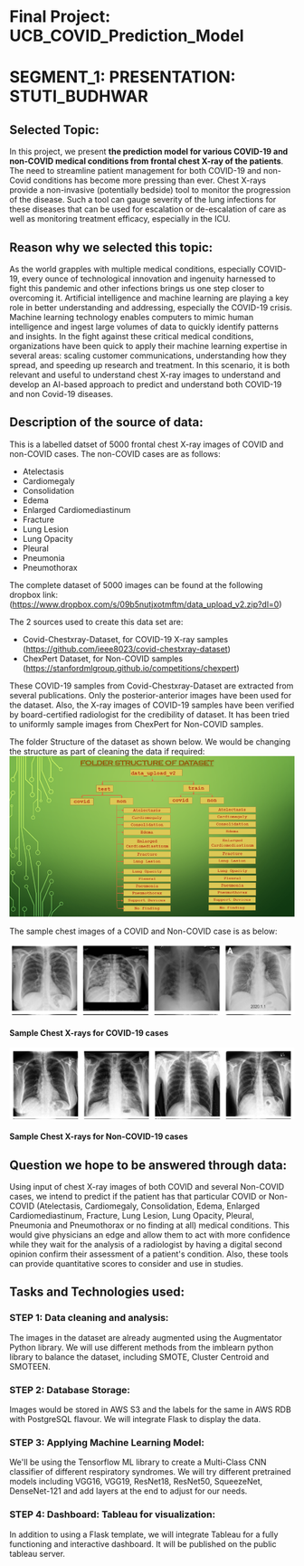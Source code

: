 # Final Project: UCB_COVID_Prediction_Model

# SEGMENT_1: PRESENTATION: STUTI_BUDHWAR

## Selected Topic:
In this project, we present **the prediction model for various COVID-19 and non-COVID medical conditions from frontal chest X-ray of the patients**. The need to streamline patient management for both COVID-19 and non-Covid conditions has become more pressing than ever. Chest X-rays provide a non-invasive (potentially bedside) tool to monitor the progression of the disease. Such a tool can gauge severity of the lung infections for these diseases that can be used for escalation or de-escalation of care as well as monitoring treatment efficacy, especially in the ICU. 
 
## Reason why we selected this topic:
As the world grapples with multiple medical conditions, especially COVID-19, every ounce of technological innovation and ingenuity harnessed to fight this pandemic and other infections brings us one step closer to overcoming it. Artificial intelligence and machine learning are playing a key role in better understanding and addressing, especially the COVID-19 crisis. Machine learning technology enables computers to mimic human intelligence and ingest large volumes of data to quickly identify patterns and insights.
In the fight against these critical medical conditions, organizations have been quick to apply their machine learning expertise in several areas: scaling customer communications, understanding how they spread, and speeding up research and treatment. In this scenario, it is both relevant and useful to understand chest X-ray images to understand and develop an AI-based approach to predict and understand both COVID-19 and non Covid-19 diseases.

## Description of the source of data:
This is a labelled datset of 5000 frontal chest X-ray images of COVID and non-COVID cases. The non-COVID cases are as follows: 
 * Atelectasis
 * Cardiomegaly
 * Consolidation 
 * Edema
 * Enlarged Cardiomediastinum
 * Fracture
 * Lung Lesion
 * Lung Opacity
 * Pleural
 * Pneumonia
 * Pneumothorax
 
The complete dataset of 5000 images can be found at the following dropbox link: (https://www.dropbox.com/s/09b5nutjxotmftm/data_upload_v2.zip?dl=0)

The 2 sources used to create this data set are:
* Covid-Chestxray-Dataset, for COVID-19 X-ray samples
	(https://github.com/ieee8023/covid-chestxray-dataset)
* ChexPert Dataset, for Non-COVID samples
	(https://stanfordmlgroup.github.io/competitions/chexpert)
	
These COVID-19 samples from Covid-Chestxray-Dataset are extracted from several publications. Only the posterior-anterior images have been used for the dataset. Also, the X-ray images of COVID-19 samples have been verified by board-certified radiologist for the credibility of dataset. It has been tried to uniformly sample images from ChexPert for Non-COVID samples.

The folder Structure of the dataset as shown below. We would be changing the structure as part of cleaning the data if required:
![Folder_Structure_Of_Dataset](/Folder_Structure_Of_Dataset.png)

The sample chest images of a COVID and Non-COVID case is as below:

![Sample_covid_19_cases](/Sample_covid_19_cases.png)

#### Sample Chest X-rays for COVID-19 cases

![Sample_non_covid_19_cases](/Sample_non_covid_19_cases.png)

#### Sample Chest X-rays for Non-COVID-19 cases

## Question we hope to be answered through data:	
Using input of chest X-ray images of both COVID and several Non-COVID cases, we intend to predict if the patient has that particular COVID or Non-COVID (Atelectasis, Cardiomegaly, Consolidation, Edema, Enlarged Cardiomediastinum, Fracture, Lung Lesion, Lung Opacity, Pleural, Pneumonia and Pneumothorax or no finding at all) medical conditions.
This would give physicians an edge and allow them to act with more confidence while they wait for the analysis of a radiologist by having a digital second opinion confirm their assessment of a patient's condition. Also, these tools can provide quantitative scores to consider and use in studies.
 
## Tasks and Technologies used:
### **STEP 1: Data cleaning and analysis:**
The images in the dataset are already augmented using the Augmentator Python library. We will use different methods from the imblearn python library to balance the dataset, including SMOTE, Cluster Centroid and SMOTEEN. 

### **STEP 2: Database Storage:**
Images would be stored in AWS S3 and the labels for the same in AWS RDB with PostgreSQL flavour. We will integrate Flask to display the data.

### **STEP 3: Applying Machine Learning Model:**
We'll be using the Tensorflow ML library to create a Multi-Class CNN classifier of different respiratory syndromes. We will try different pretrained models including VGG16, VGG19, ResNet18, ResNet50, SqueezeNet, DenseNet-121 and add layers at the end to adjust for our needs.
 
### **STEP 4: Dashboard: Tableau for visualization:**
In addition to using a Flask template, we will integrate Tableau for a fully functioning and interactive dashboard. It will be published on the public tableau server.


